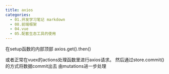 ```yaml
---
title: axios
categories:
  - 01.开发学习笔记 markdown
  - 08.前端框架
  - 04.vue
  - 05.配套生态工具的使用
---
```


在setup函数的内部顶部
axios.get().then()

或者正常在vuex的actions处理函数里进行axios请求。
然后通过store.commit()的方式将数据commit出去
由mutations进一步处理